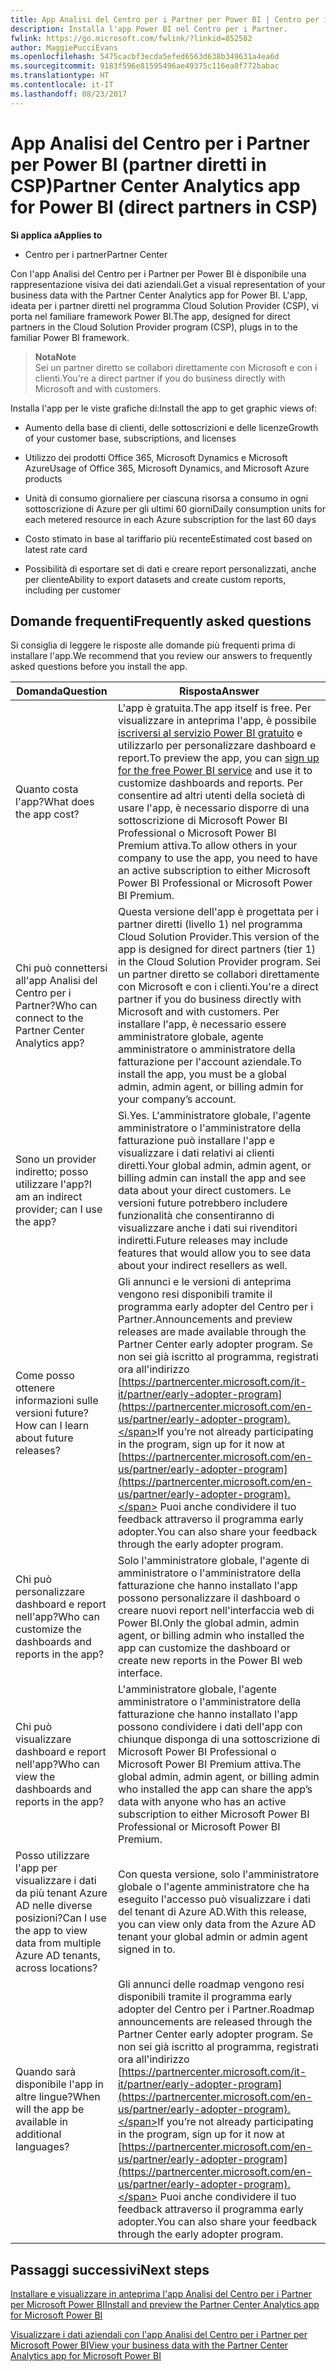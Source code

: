 ```yaml
---
title: App Analisi del Centro per i Partner per Power BI | Centro per i partner
description: Installa l'app Power BI nel Centro per i Partner.
fwlink: https://go.microsoft.com/fwlink/?linkid=852582
author: MaggiePucciEvans
ms.openlocfilehash: 5475cacbf3ecda5efed6563d638b349631a4ea6d
ms.sourcegitcommit: 9183f596e81595496ae49375c116ea0f772babac
ms.translationtype: HT
ms.contentlocale: it-IT
ms.lasthandoff: 08/23/2017
---
```

# <a name="partner-center-analytics-app-for-power-bi-direct-partners-in-csp"></a><span data-ttu-id="78c9c-103">App Analisi del Centro per i Partner per Power BI (partner diretti in CSP)</span><span class="sxs-lookup"><span data-stu-id="78c9c-103">Partner Center Analytics app for Power BI (direct partners in CSP)</span></span>

**<span data-ttu-id="78c9c-104">Si applica a</span><span class="sxs-lookup"><span data-stu-id="78c9c-104">Applies to</span></span>**

- <span data-ttu-id="78c9c-105">Centro per i partner</span><span class="sxs-lookup"><span data-stu-id="78c9c-105">Partner Center</span></span>

<span data-ttu-id="78c9c-106">Con l'app Analisi del Centro per i Partner per Power BI è disponibile una rappresentazione visiva dei dati aziendali.</span><span class="sxs-lookup"><span data-stu-id="78c9c-106">Get a visual representation of your business data with the Partner Center Analytics app for Power BI.</span></span> <span data-ttu-id="78c9c-107">L'app, ideata per i partner diretti nel programma Cloud Solution Provider (CSP), vi porta nel familiare framework Power BI.</span><span class="sxs-lookup"><span data-stu-id="78c9c-107">The app, designed for direct partners in the Cloud Solution Provider program (CSP), plugs in to the familiar Power BI framework.</span></span> 

>**<span data-ttu-id="78c9c-108">Nota</span><span class="sxs-lookup"><span data-stu-id="78c9c-108">Note</span></span>**<br>
<span data-ttu-id="78c9c-109">Sei un partner diretto se collabori direttamente con Microsoft e con i clienti.</span><span class="sxs-lookup"><span data-stu-id="78c9c-109">You're a direct partner if you do business directly with Microsoft and with customers.</span></span> 

<span data-ttu-id="78c9c-110">Installa l'app per le viste grafiche di:</span><span class="sxs-lookup"><span data-stu-id="78c9c-110">Install the app to get graphic views of:</span></span> 

-   <span data-ttu-id="78c9c-111">Aumento della base di clienti, delle sottoscrizioni e delle licenze</span><span class="sxs-lookup"><span data-stu-id="78c9c-111">Growth of your customer base, subscriptions, and licenses</span></span>

-   <span data-ttu-id="78c9c-112">Utilizzo dei prodotti Office 365, Microsoft Dynamics e Microsoft Azure</span><span class="sxs-lookup"><span data-stu-id="78c9c-112">Usage of Office 365, Microsoft Dynamics, and Microsoft Azure products</span></span>

-   <span data-ttu-id="78c9c-113">Unità di consumo giornaliere per ciascuna risorsa a consumo in ogni sottoscrizione di Azure per gli ultimi 60 giorni</span><span class="sxs-lookup"><span data-stu-id="78c9c-113">Daily consumption units for each metered resource in each Azure subscription for the last 60 days</span></span>

-   <span data-ttu-id="78c9c-114">Costo stimato in base al tariffario più recente</span><span class="sxs-lookup"><span data-stu-id="78c9c-114">Estimated cost based on latest rate card</span></span>

-   <span data-ttu-id="78c9c-115">Possibilità di esportare set di dati e creare report personalizzati, anche per cliente</span><span class="sxs-lookup"><span data-stu-id="78c9c-115">Ability to export datasets and create custom reports, including per customer</span></span>

## <a name="frequently-asked-questions"></a><span data-ttu-id="78c9c-116">Domande frequenti</span><span class="sxs-lookup"><span data-stu-id="78c9c-116">Frequently asked questions</span></span>

<span data-ttu-id="78c9c-117">Si consiglia di leggere le risposte alle domande più frequenti prima di installare l'app.</span><span class="sxs-lookup"><span data-stu-id="78c9c-117">We recommend that you review our answers to frequently asked questions before you install the app.</span></span> 

| **<span data-ttu-id="78c9c-118">Domanda</span><span class="sxs-lookup"><span data-stu-id="78c9c-118">Question</span></span>** | **<span data-ttu-id="78c9c-119">Risposta</span><span class="sxs-lookup"><span data-stu-id="78c9c-119">Answer</span></span>** |
| --- | ---------- |
| <span data-ttu-id="78c9c-120">Quanto costa l'app?</span><span class="sxs-lookup"><span data-stu-id="78c9c-120">What does the app cost?</span></span> | <span data-ttu-id="78c9c-121">L'app è gratuita.</span><span class="sxs-lookup"><span data-stu-id="78c9c-121">The app itself is free.</span></span> <span data-ttu-id="78c9c-122">Per visualizzare in anteprima l'app, è possibile [iscriversi al servizio Power BI gratuito](https://go.microsoft.com/fwlink/p/?linkid=845347) e utilizzarlo per personalizzare dashboard e report.</span><span class="sxs-lookup"><span data-stu-id="78c9c-122">To preview the app, you can [sign up for the free Power BI service](https://go.microsoft.com/fwlink/p/?linkid=845347) and use it to customize dashboards and reports.</span></span> <span data-ttu-id="78c9c-123">Per consentire ad altri utenti della società di usare l'app, è necessario disporre di una sottoscrizione di Microsoft Power BI Professional o Microsoft Power BI Premium attiva.</span><span class="sxs-lookup"><span data-stu-id="78c9c-123">To allow others in your company to use the app, you need to have an active subscription to either Microsoft Power BI Professional or Microsoft Power BI Premium.</span></span> |
| <span data-ttu-id="78c9c-124">Chi può connettersi all'app Analisi del Centro per i Partner?</span><span class="sxs-lookup"><span data-stu-id="78c9c-124">Who can connect to the Partner Center Analytics app?</span></span> | <span data-ttu-id="78c9c-125">Questa versione dell'app è progettata per i partner diretti (livello 1) nel programma Cloud Solution Provider.</span><span class="sxs-lookup"><span data-stu-id="78c9c-125">This version of the app is designed for direct partners (tier 1) in the Cloud Solution Provider program.</span></span> <span data-ttu-id="78c9c-126">Sei un partner diretto se collabori direttamente con Microsoft e con i clienti.</span><span class="sxs-lookup"><span data-stu-id="78c9c-126">You're a direct partner if you do business directly with Microsoft and with customers.</span></span> <span data-ttu-id="78c9c-127">Per installare l'app, è necessario essere amministratore globale, agente amministratore o amministratore della fatturazione per l'account aziendale.</span><span class="sxs-lookup"><span data-stu-id="78c9c-127">To install the app, you must be a global admin, admin agent, or billing admin for your company’s account.</span></span> |
| <span data-ttu-id="78c9c-128">Sono un provider indiretto; posso utilizzare l'app?</span><span class="sxs-lookup"><span data-stu-id="78c9c-128">I am an indirect provider; can I use the app?</span></span> | <span data-ttu-id="78c9c-129">Sì.</span><span class="sxs-lookup"><span data-stu-id="78c9c-129">Yes.</span></span> <span data-ttu-id="78c9c-130">L'amministratore globale, l'agente amministratore o l'amministratore della fatturazione può installare l'app e visualizzare i dati relativi ai clienti diretti.</span><span class="sxs-lookup"><span data-stu-id="78c9c-130">Your global admin, admin agent, or billing admin can install the app and see data about your direct customers.</span></span> <span data-ttu-id="78c9c-131">Le versioni future potrebbero includere funzionalità che consentiranno di visualizzare anche i dati sui rivenditori indiretti.</span><span class="sxs-lookup"><span data-stu-id="78c9c-131">Future releases may include features that would allow you to see data about your indirect resellers as well.</span></span> |
| <span data-ttu-id="78c9c-132">Come posso ottenere informazioni sulle versioni future?</span><span class="sxs-lookup"><span data-stu-id="78c9c-132">How can I learn about future releases?</span></span> | <span data-ttu-id="78c9c-133">Gli annunci e le versioni di anteprima vengono resi disponibili tramite il programma early adopter del Centro per i Partner.</span><span class="sxs-lookup"><span data-stu-id="78c9c-133">Announcements and preview releases are made available through the Partner Center early adopter program.</span></span> <span data-ttu-id="78c9c-134">Se non sei già iscritto al programma, registrati ora all'indirizzo [https://partnercenter.microsoft.com/it-it/partner/early-adopter-program](https://partnercenter.microsoft.com/en-us/partner/early-adopter-program).</span><span class="sxs-lookup"><span data-stu-id="78c9c-134">If you’re not already participating in the program, sign up for it now at [https://partnercenter.microsoft.com/en-us/partner/early-adopter-program](https://partnercenter.microsoft.com/en-us/partner/early-adopter-program).</span></span> <span data-ttu-id="78c9c-135">Puoi anche condividere il tuo feedback attraverso il programma early adopter.</span><span class="sxs-lookup"><span data-stu-id="78c9c-135">You can also share your feedback through the early adopter program.</span></span> |
| <span data-ttu-id="78c9c-136">Chi può personalizzare dashboard e report nell'app?</span><span class="sxs-lookup"><span data-stu-id="78c9c-136">Who can customize the dashboards and reports in the app?</span></span> | <span data-ttu-id="78c9c-137">Solo l'amministratore globale, l'agente di amministratore o l'amministratore della fatturazione che hanno installato l'app possono personalizzare il dashboard o creare nuovi report nell'interfaccia web di Power BI.</span><span class="sxs-lookup"><span data-stu-id="78c9c-137">Only the global admin, admin agent, or billing admin who installed the app can customize the dashboard or create new reports in the Power BI web interface.</span></span> |
| <span data-ttu-id="78c9c-138">Chi può visualizzare dashboard e report nell'app?</span><span class="sxs-lookup"><span data-stu-id="78c9c-138">Who can view the dashboards and reports in the app?</span></span> | <span data-ttu-id="78c9c-139">L'amministratore globale, l'agente amministratore o l'amministratore della fatturazione che hanno installato l'app possono condividere i dati dell'app con chiunque disponga di una sottoscrizione di Microsoft Power BI Professional o Microsoft Power BI Premium attiva.</span><span class="sxs-lookup"><span data-stu-id="78c9c-139">The global admin, admin agent, or billing admin who installed the app can share the app’s data with anyone who has an active subscription to either Microsoft Power BI Professional or Microsoft Power BI Premium.</span></span> |
| <span data-ttu-id="78c9c-140">Posso utilizzare l'app per visualizzare i dati da più tenant Azure AD nelle diverse posizioni?</span><span class="sxs-lookup"><span data-stu-id="78c9c-140">Can I use the app to view data from multiple Azure AD tenants, across locations?</span></span> | <span data-ttu-id="78c9c-141">Con questa versione, solo l'amministratore globale o l'agente amministratore che ha eseguito l'accesso può visualizzare i dati del tenant di Azure AD.</span><span class="sxs-lookup"><span data-stu-id="78c9c-141">With this release, you can view only data from the Azure AD tenant your global admin or admin agent signed in to.</span></span> | 
| <span data-ttu-id="78c9c-142">Quando sarà disponibile l'app in altre lingue?</span><span class="sxs-lookup"><span data-stu-id="78c9c-142">When will the app be available in additional languages?</span></span> | <span data-ttu-id="78c9c-143">Gli annunci delle roadmap vengono resi disponibili tramite il programma early adopter del Centro per i Partner.</span><span class="sxs-lookup"><span data-stu-id="78c9c-143">Roadmap announcements are released through the Partner Center early adopter program.</span></span> <span data-ttu-id="78c9c-144">Se non sei già iscritto al programma, registrati ora all'indirizzo [https://partnercenter.microsoft.com/it-it/partner/early-adopter-program](https://partnercenter.microsoft.com/en-us/partner/early-adopter-program).</span><span class="sxs-lookup"><span data-stu-id="78c9c-144">If you’re not already participating in the program, sign up for it now at [https://partnercenter.microsoft.com/en-us/partner/early-adopter-program](https://partnercenter.microsoft.com/en-us/partner/early-adopter-program).</span></span> <span data-ttu-id="78c9c-145">Puoi anche condividere il tuo feedback attraverso il programma early adopter.</span><span class="sxs-lookup"><span data-stu-id="78c9c-145">You can also share your feedback through the early adopter program.</span></span> | 



## <a name="next-steps"></a><span data-ttu-id="78c9c-146">Passaggi successivi</span><span class="sxs-lookup"><span data-stu-id="78c9c-146">Next steps</span></span>

[<span data-ttu-id="78c9c-147">Installare e visualizzare in anteprima l'app Analisi del Centro per i Partner per Microsoft Power BI</span><span class="sxs-lookup"><span data-stu-id="78c9c-147">Install and preview the Partner Center Analytics app for Microsoft Power BI</span></span>](power-bi-app-for-direct-partners-install.md)

[<span data-ttu-id="78c9c-148">Visualizzare i dati aziendali con l'app Analisi del Centro per i Partner per Microsoft Power BI</span><span class="sxs-lookup"><span data-stu-id="78c9c-148">View your business data with the Partner Center Analytics app for Microsoft Power BI</span></span>](power-bi-app-for-direct-partners-use.md)
